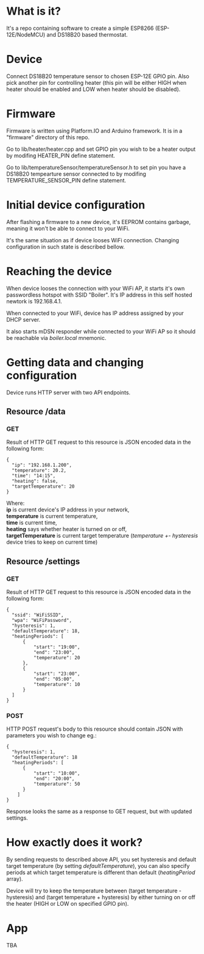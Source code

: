# What is it?

It's a repo containing software to create a simple ESP8266 (ESP-12E/NodeMCU) and DS18B20 based thermostat. 

# Device

Connect DS18B20 temperature sensor to chosen ESP-12E GPIO pin. Also pick another pin for controlling heater (this pin will be either HIGH when heater should be enabled and LOW when heater should be disabled). 

# Firmware

Firmware is written using Platform.IO and Arduino framework. It is in a "firmware" directory of this repo.

Go to lib/heater/heater.cpp and set GPIO pin you wish to be a heater output by modifing HEATER_PIN define statement.

Go to lib/temperatureSensor/temperatureSensor.h to set pin you have a DS18B20 tempearture sensor connected to by modifing TEMPERATURE_SENSOR_PIN define statement.

# Initial device configuration

After flashing a firmware to a new device, it's EEPROM contains garbage, meaning it won't be able to connect to your WiFi.

It's the same situation as if device looses WiFi connection. Changing configuration in such state is described bellow.

# Reaching the device

When device looses the connection with your WiFi AP, it starts it's own passwordless hotspot with SSID "Boiler". It's IP address in this self hosted newtork is 192.168.4.1.

When connected to your WiFi, device has IP address assigned by your DHCP server. 

It also starts mDSN responder while connected to your WiFi AP so it should be reachable via *boiler.local* mnemonic.

# Getting data and changing configuration

Device runs HTTP server with two API endpoints.

## Resource /data

### GET

Result of HTTP GET request to this resource is JSON encoded data in the following form:

    {
      "ip": "192.168.1.200",
      "temperature": 20.2,
      "time": "14:15",
      "heating": false,
      "targetTemperature": 20
    }

Where:\
**ip** is current device's IP address in your network,\
**temperature** is current temperature,\
**time** is current time,\
**heating** says whether heater is turned on or off,\
**targetTemperature** is current target temperature (*temperature +- hysteresis* device tries to keep on current time)

## Resource /settings

### GET 

Result of HTTP GET request to this resource is JSON encoded data in the following form:

    {
      "ssid": "WiFiSSID",
      "wpa": "WiFiPassword",
      "hysteresis": 1,
      "defaultTemperature": 18,
      "heatingPeriods": [
          {
              "start": "19:00",
              "end": "23:00",
              "temperature": 20
          },
          {
              "start": "23:00",
              "end": "05:00",
              "temperature": 10
          }
      ]
    }
### POST

HTTP POST request's body to this resource should contain JSON with parameters you wish to change eg.:

    {
      "hysteresis": 1,
      "defaultTemperature": 18
      "heatingPeriods": [
          {
              "start": "10:00",
              "end": "20:00",
              "temperature": 50
          }
        ]
    }
Response looks the same as a response to GET request, but with updated settings.

# How exactly does it work?

By sending requests to described above API, you set hysteresis and default target temperature (by setting *defaultTemperature*), you can also specify periods at which target temperature is different than default (*heatingPeriod* array).

Device will try to keep the temperature between (target temperature - hysteresis) and (target temperature + hysteresis) by either turning on or off the heater (HIGH or LOW on specified GPIO pin).

# App

TBA
